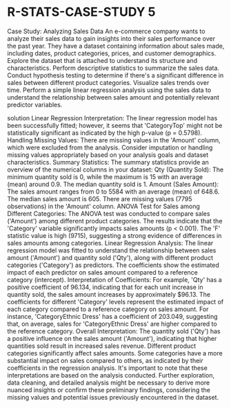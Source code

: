 # R-STATS-CASE-STUDY 5
Case Study: Analyzing Sales Data
An e-commerce company wants to analyze their sales data to gain insights into their sales performance over the past year. They have a dataset containing information about sales made, including dates, product categories, prices, and customer demographics.
Explore the dataset that is attached to understand its structure and characteristics.
Perform descriptive statistics to summarize the sales data.
Conduct hypothesis testing to determine if there's a significant difference in sales between different product categories.
Visualize sales trends over time.
Perform a simple linear regression analysis using the sales data to understand the relationship between sales amount and potentially relevant predictor variables.
 
solution
Linear Regression Interpretation:
The linear regression model has been successfully fitted; however, it seems that 'CategoryTop' might not be statistically significant as indicated by the high p-value (p = 0.5798).
Handling Missing Values:
There are missing values in the 'Amount' column, which were excluded from the analysis. Consider imputation or handling missing values appropriately based on your analysis goals and dataset characteristics.
Summary Statistics:
The summary statistics provide an overview of the numerical columns in your dataset:
Qty (Quantity Sold): The minimum quantity sold is 0, while the maximum is 15 with an average (mean) around 0.9. The median quantity sold is 1.
Amount (Sales Amount): The sales amount ranges from 0 to 5584 with an average (mean) of 648.6. The median sales amount is 605.
There are missing values (7795 observations) in the 'Amount' column.
ANOVA Test for Sales among Different Categories:
The ANOVA test was conducted to compare sales ('Amount') among different product categories. The results indicate that the 'Category' variable significantly impacts sales amounts (p < 0.001). The 'F' statistic value is high (9715), suggesting a strong evidence of differences in sales amounts among categories.
Linear Regression Analysis:
The linear regression model was fitted to understand the relationship between sales amount ('Amount') and quantity sold ('Qty'), along with different product categories ('Category') as predictors. The coefficients show the estimated impact of each predictor on sales amount compared to a reference category (intercept).
Interpretation of Coefficients: For example, 'Qty' has a positive coefficient of 96.134, indicating that for each unit increase in quantity sold, the sales amount increases by approximately $96.13.
The coefficients for different 'Category' levels represent the estimated impact of each category compared to a reference category on sales amount. For instance, 'CategoryEthnic Dress' has a coefficient of 203.049, suggesting that, on average, sales for 'CategoryEthnic Dress' are higher compared to the reference category.
Overall Interpretation:
The quantity sold ('Qty') has a positive influence on the sales amount ('Amount'), indicating that higher quantities sold result in increased sales revenue.
Different product categories significantly affect sales amounts. Some categories have a more substantial impact on sales compared to others, as indicated by their coefficients in the regression analysis.
It's important to note that these interpretations are based on the analysis conducted. Further exploration, data cleaning, and detailed analysis might be necessary to derive more nuanced insights or confirm these preliminary findings, considering the missing values and potential issues previously encountered in the dataset.
